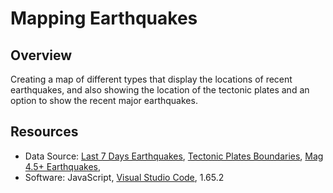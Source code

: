 # Mapping Earthquakes

## Overview

Creating a map of different types that display the locations of recent earthquakes, and also showing the location of the tectonic plates and an option to show the recent major earthquakes.

## Resources
- Data Source: [Last 7 Days Earthquakes](https://earthquake.usgs.gov/earthquakes/feed/v1.0/summary/all_week.geojson), [Tectonic Plates Boundaries](https://raw.githubusercontent.com/fraxen/tectonicplates/master/GeoJSON/PB2002_boundaries.json), [Mag 4.5+ Earthquakes](https://earthquake.usgs.gov/earthquakes/feed/v1.0/summary/4.5_week.geojson), 
- Software: JavaScript, [Visual Studio Code](https://code.visualstudio.com/), 1.65.2
